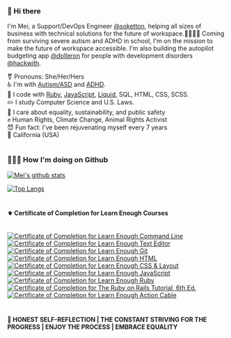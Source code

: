 <!--
**masaakifuruki/masaakifuruki** is a ✨ _special_ ✨ repository because its `README.md` (this file) appears on your GitHub profile.
-->

### 👋 Hi there
I'm Mei, a Support/DevOps Engineer [@soketton](https://github.com/soketton), helping all sizes of business with technical solutions for the future of workspace.👩🏻‍💻🏡 Coming from surviving severe autism and ADHD in school, I'm on the mission to make the future of workspace accessible. I'm also building the autopilot budgeting app [@dolleron](https://github.com/dolleron) for people with development disorders [@hackwith](https://github.com/hackwith365).

 ⚧ Pronouns: She/Her/Hers
<br />
 ♿️ I'm with [Autism/ASD](https://www.who.int/news-room/fact-sheets/detail/autism-spectrum-disorders) and [ADHD](https://www.cdc.gov/ncbddd/adhd/facts.html).
<br />
 🚀 I code with [Ruby](https://www.ruby-lang.org/en/), [JavaScript](https://developer.mozilla.org/en-US/docs/Web/JavaScript), [Liquid](https://shopify.github.io/liquid/), SQL, HTML, CSS, SCSS.
<br />
 ✏️ I study Computer Science and U.S. Laws.
<br />
 💛 I care about equality, sustainability, and public safety
<br />
 ✊ Human Rights, Climate Change, Animal Rights Activist
<br />
 😈 Fun fact: I've been rejuvenating myself every 7 years
<br />
 🌈 California (USA)
<br />

#

### 👩🏻‍💻 How I'm doing on Github

[![Mei's github stats](https://github-readme-stats.vercel.app/api?username=meiokubo&show_icons=true)](https://github.com/anuraghazra/github-readme-stats)

[![Top Langs](https://github-readme-stats.vercel.app/api/top-langs/?username=meiokubo&layout=compact)](https://github.com/anuraghazra/github-readme-stats)

#
#### ⚜️ Certificate of Completion for Learn Enough Courses
<br />
<a href="https://www.learnenough.com/certificates/mokubo"><img src="https://www.learnenough.com/certificates/mokubo/command-line-tutorial.svg" alt="Certificate of Completion for Learn Enough Command Line"></a><a href="https://www.learnenough.com/certificates/mokubo"><img src="https://www.learnenough.com/certificates/mokubo/text-editor-tutorial.svg" alt="Certificate of Completion for Learn Enough Text Editor"></a><a href="https://www.learnenough.com/certificates/mokubo"><img src="https://www.learnenough.com/certificates/mokubo/git-tutorial.svg" alt="Certificate of Completion for Learn Enough Git"></a><a href="https://www.learnenough.com/certificates/mokubo"><img src="https://www.learnenough.com/certificates/mokubo/html-tutorial.svg" alt="Certificate of Completion for Learn Enough HTML"></a><a href="https://www.learnenough.com/certificates/mokubo"><img src="https://www.learnenough.com/certificates/mokubo/css-and-layout-tutorial.svg" alt="Certificate of Completion for Learn Enough CSS &amp; Layout"></a><a href="https://www.learnenough.com/certificates/mokubo"><img src="https://www.learnenough.com/certificates/mokubo/javascript-tutorial.svg" alt="Certificate of Completion for Learn Enough JavaScript"></a><a href="https://www.learnenough.com/certificates/mokubo"><img src="https://www.learnenough.com/certificates/mokubo/ruby-tutorial.svg" alt="Certificate of Completion for Learn Enough Ruby"></a><a href="https://www.learnenough.com/certificates/mokubo"><img src="https://www.learnenough.com/certificates/mokubo/ruby-on-rails-6th-edition-tutorial.svg" alt="Certificate of Completion for The Ruby on Rails Tutorial, 6th Ed."></a><a href="https://www.learnenough.com/certificates/mokubo"><img src="https://www.learnenough.com/certificates/mokubo/action-cable-tutorial.svg" alt="Certificate of Completion for Learn Enough Action Cable"></a>

#
#### 💎 HONEST SELF-REFLECTION | THE CONSTANT STRIVING FOR THE PROGRESS | ENJOY THE PROCESS | EMBRACE EQUALITY
